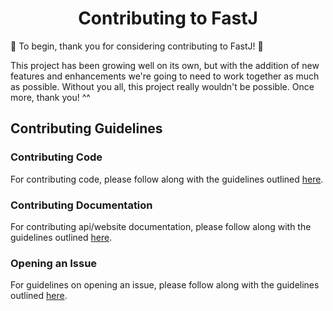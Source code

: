 <div align="center">

# Contributing to FastJ
</div>

🎉 To begin, thank you for considering contributing to FastJ! 🎉

This project has been growing well on its own, but with the addition of new features and enhancements we're going to need to work together as much as possible. Without you all, this project really wouldn't be possible. Once more, thank you! ^^

## Contributing Guidelines

### Contributing Code
For contributing code, please follow along with the guidelines outlined [here][Contributing-Code].

### Contributing Documentation
For contributing api/website documentation, please follow along with the guidelines outlined [here][Contributing-Documentation].

### Opening an Issue
For guidelines on opening an issue, please follow along with the guidelines outlined [here][Opening-An-Issue].


[Contributing-Code]: /.github/contributing/contributing-code.md "Contributing Code"
[Contributing-Documentation]: /.github/contributing/contributing-documentation.md "Contributing Documentation"
[Opening-An-Issue]: /.github/contributing/opening-issues.md "Opening Issues"
